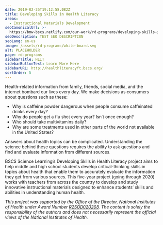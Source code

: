 ```yaml
---
date: 2019-02-25T19:12:58.082Z
title: Developing Skills in Health Literacy
areas:
  - Instructional Materials Development
seoCanonicalUrl: >-
  https://bmw-bscs.netlify.com/our-work/rd-programs/developing-skills-in-health-literacy
seoDescription: TEST SEO DESCRIPTION
seoLang: en-us
image: /assets/rd-programs/white-board.svg
alt: PLACEHOLDER
page: rd-programs
sidebarTitle: HLIT
sidebarButtonText: Learn More Here 
sidebarURL: http://healthliteracyft.bscs.org/
sortOrder: 5
---
```

Health-related information from family, friends, social media, and the internet bombard our lives every day. We make decisions as consumers about questions such as these:

* Why is caffeine powder dangerous when people consume caffeinated drinks every day?
* Why do people get a flu shot every year? Isn’t once enough?
* Who should take multivitamins daily?
* Why are some treatments used in other parts of the world not available in the United States?

Answers about health topics can be complicated. Understanding the science behind these questions requires the ability to ask questions and find and evaluate information from different sources.

BSCS Science Learning’s Developing Skills in Health Literacy project aims to help middle and high school students develop critical-thinking skills in topics about health that enable them to accurately evaluate the information they get from various sources. This five-year project (going through 2020) works with teachers from across the country to develop and study innovative instructional materials designed to enhance students’ skills and abilities in understanding human health. 

_This project was supported by the Office of the Director, National Institutes of Health under Award Number_ [_R25OD020208_](https://nihsepa.org/project/developing-skills-in-health-literacy/)_. The content is solely the responsibility of the authors and does not necessarily represent the official views of the National Institutes of Health._
